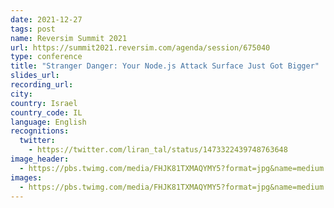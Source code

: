 ```yaml
---
date: 2021-12-27
tags: post
name: Reversim Summit 2021
url: https://summit2021.reversim.com/agenda/session/675040
type: conference
title: "Stranger Danger: Your Node.js Attack Surface Just Got Bigger"
slides_url:
recording_url:
city:
country: Israel
country_code: IL
language: English
recognitions:
  twitter:
    - https://twitter.com/liran_tal/status/1473322439748763648
image_header:
  - https://pbs.twimg.com/media/FHJK81TXMAQYMY5?format=jpg&name=medium
images:
  - https://pbs.twimg.com/media/FHJK81TXMAQYMY5?format=jpg&name=medium
---
```


